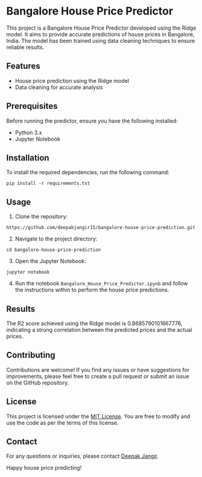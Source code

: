 # Bangalore House Price Predictor

This project is a Bangalore House Price Predictor developed using the Ridge model. It aims to provide accurate predictions of house prices in Bangalore, India. The model has been trained using data cleaning techniques to ensure reliable results.

## Features

- House price prediction using the Ridge model
- Data cleaning for accurate analysis

## Prerequisites

Before running the predictor, ensure you have the following installed:

- Python 3.x
- Jupyter Notebook

## Installation

To install the required dependencies, run the following command:

```
pip install -r requirements.txt
```

## Usage

1. Clone the repository:

```
https://github.com/deepakjangir15/bangalore-house-price-prediction.git
```

2. Navigate to the project directory:

```
cd bangalore-house-price-prediction
```

3. Open the Jupyter Notebook:

```
jupyter notebook
```

4. Run the notebook `Bangalore_House_Price_Predictor.ipynb` and follow the instructions within to perform the house price predictions.

## Results

The R2 score achieved using the Ridge model is 0.8685790101667776, indicating a strong correlation between the predicted prices and the actual prices.

## Contributing

Contributions are welcome! If you find any issues or have suggestions for improvements, please feel free to create a pull request or submit an issue on the GitHub repository.

## License

This project is licensed under the [MIT License](LICENSE). You are free to modify and use the code as per the terms of this license.

## Contact

For any questions or inquiries, please contact [Deepak Jangir](mailto:tdeepak509@gmail.com).

Happy house price predicting!
